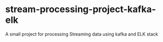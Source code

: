 # stream-processing-project-kafka-elk
A small project for processing Streaming data using kafka and ELK stack
